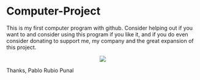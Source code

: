# Computer-Project
This is my first computer program with github.
Consider helping out if you want to and consider using this program if you like it, and if you do even consider donating to support me, my company and the great expansion of this project.

<div align="center">
    <img src="https://img.shields.io/badge/Donate-red" />
</div>

Thanks, Pablo Rubio Punal

